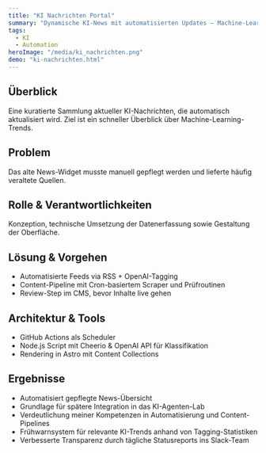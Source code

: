 ```yaml
---
title: "KI Nachrichten Portal"
summary: "Dynamische KI-News mit automatisierten Updates – Machine-Learning-Trends und AI-Entwicklungen im Überblick"
tags:
  - KI
  - Automation
heroImage: "/media/ki_nachrichten.png"
demo: "ki-nachrichten.html"
---
```

## Überblick
Eine kuratierte Sammlung aktueller KI-Nachrichten, die automatisch aktualisiert wird. Ziel ist ein schneller Überblick über Machine-Learning-Trends.

## Problem
Das alte News-Widget musste manuell gepflegt werden und lieferte häufig veraltete Quellen.

## Rolle & Verantwortlichkeiten
Konzeption, technische Umsetzung der Datenerfassung sowie Gestaltung der Oberfläche.

## Lösung & Vorgehen
- Automatisierte Feeds via RSS + OpenAI-Tagging
- Content-Pipeline mit Cron-basiertem Scraper und Prüfroutinen
- Review-Step im CMS, bevor Inhalte live gehen

## Architektur & Tools
- GitHub Actions als Scheduler
- Node.js Script mit Cheerio & OpenAI API für Klassifikation
- Rendering in Astro mit Content Collections

## Ergebnisse
- Automatisiert gepflegte News-Übersicht
- Grundlage für spätere Integration in das KI-Agenten-Lab
- Verdeutlichung meiner Kompetenzen in Automatisierung und Content-Pipelines
- Frühwarnsystem für relevante KI-Trends anhand von Tagging-Statistiken
- Verbesserte Transparenz durch tägliche Statusreports ins Slack-Team
